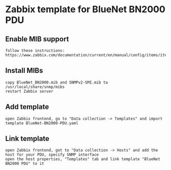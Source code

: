 # Zabbix template for BlueNet BN2000 PDU

## Enable MIB support

    follow these instructions: https://www.zabbix.com/documentation/current/en/manual/config/items/itemtypes/snmp/mibs

## Install MIBs

    copy BlueNet_BN2000.mib and SNMPv2-SMI.mib to /usr/local/share/snmp/mibs
    restart Zabbix server

## Add template

    open Zabbix frontend, go to "Data collection -> Templates" and import template BlueNet-BN2000-PDU.yaml

## Link template

    open Zabbix frontend, got to "Data collection -> Hosts" and add the host for your PDU, specify SNMP interface
    open the host properties, "Templates" tab and link template "BlueNet BN2000 PDU" to it
